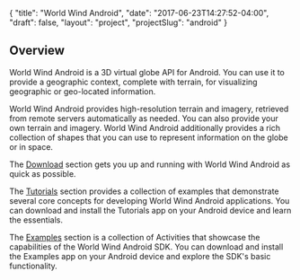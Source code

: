 {
    "title": "World Wind Android",
    "date": "2017-06-23T14:27:52-04:00",
    "draft": false,
    "layout": "project",
    "projectSlug": "android"
}

## Overview

World Wind Android is a 3D virtual globe API for Android. You can use it to provide a geographic context, complete with terrain, for visualizing geographic or geo-located information.

World Wind Android provides high-resolution terrain and imagery, retrieved from remote servers automatically as needed. You can also provide your own terrain and imagery. World Wind Android additionally provides a rich collection of shapes that you can use to represent information on the globe or in space.

The [Download](/android/download) section gets you up and running with World Wind Android as quick as possible.

The [Tutorials](/tutorials/android) section provides a collection of examples that demonstrate several core concepts for developing World Wind Android applications. You can download and install the Tutorials app on your Android device and learn the essentials.

The [Examples](/examples/android) section is a collection of Activities that showcase the capabilities of the World Wind Android SDK. You can download and install the Examples app on your Android device and explore the SDK's basic functionality.